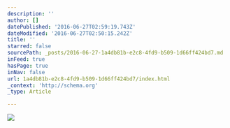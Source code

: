 ```yaml
---
description: ''
author: []
datePublished: '2016-06-27T02:59:19.743Z'
dateModified: '2016-06-27T02:50:15.242Z'
title: ''
starred: false
sourcePath: _posts/2016-06-27-1a4db81b-e2c8-4fd9-b509-1d66ff424bd7.md
inFeed: true
hasPage: true
inNav: false
url: 1a4db81b-e2c8-4fd9-b509-1d66ff424bd7/index.html
_context: 'http://schema.org'
_type: Article

---
```

![](https://the-grid-user-content.s3-us-west-2.amazonaws.com/6e6c810b-cf70-4082-b5b3-18aa77a37ded.png)